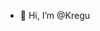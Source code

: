 - 👋 Hi, I’m @Kregu
<!---- 
- 👀 I’m interested in ...
- 🌱 I’m currently learning ...
- 💞️ I’m looking to collaborate on ...
- 📫 How to reach me ...
--->

<!---
Kregu/Kregu is a ✨ special ✨ repository because its `README.md` (this file) appears on your GitHub profile.
You can click the Preview link to take a look at your changes.
--->
